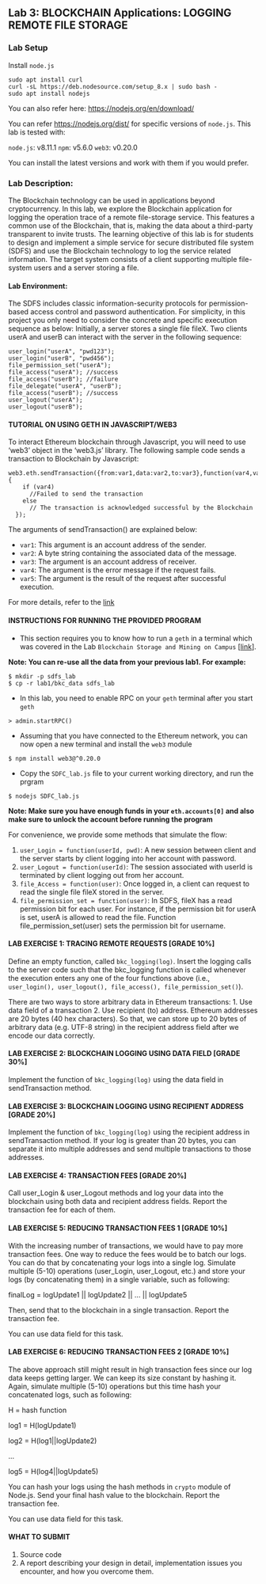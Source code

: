 ## Lab 3: BLOCKCHAIN Applications: LOGGING REMOTE FILE STORAGE

### Lab Setup

Install `node.js`

```
sudo apt install curl
curl -sL https://deb.nodesource.com/setup_8.x | sudo bash -
sudo apt install nodejs
```

You can also refer here: <https://nodejs.org/en/download/>

You can refer <https://nodejs.org/dist/> for specific versions of `node.js`. This lab is tested with:

`node.js`: v8.11.1
`npm`: v5.6.0
`web3`: v0.20.0

You can install the latest versions and work with them if you would prefer.

### Lab Description:

The Blockchain technology can be used in applications beyond cryptocurrency. In this lab, we explore the Blockchain application for logging the operation trace of a remote file-storage service. This features a common use of the Blockchain, that is, making the data about a third-party transparent to invite trusts.
The learning objective of this lab is for students to design and implement a simple service for secure distributed file system (SDFS) and use the Blockchain technology to log the service related information. The target system consists of a client supporting multiple file-system users and a server storing a file. 
 
#### Lab Environment:

The SDFS includes classic information-security protocols for permission-based access control and password authentication. For simplicity, in this project you only need to consider the concrete and specific execution sequence as below: Initially, a server stores a single file fileX. Two clients userA and userB can interact with the server in the following sequence: 

```
user_login("userA", "pwd123");  
user_login("userB", "pwd456");  
file_permission_set("userA");  
file_access("userA"); //success  
file_access("userB"); //failure  
file_delegate("userA", "userB");  
file_access("userB"); //success  
user_logout("userA");  
user_logout("userB");  
```

#### TUTORIAL ON USING GETH IN JAVASCRIPT/WEB3
To interact Ethereum blockchain through Javascript, you will need to use ‘web3’ object in the ‘web3.js’ library. The following sample code sends a transaction to Blockchain by Javascript: 

```
web3.eth.sendTransaction({from:var1,data:var2,to:var3},function(var4,var5) {
    if (var4)
      //Failed to send the transaction
    else 
      // The transaction is acknowledged successful by the Blockchain
  });
```

The arguments of sendTransaction() are explained below:

- `var1`: This argument is an account address of the sender. 
- `var2`: A byte string containing the associated data of the message.
- `var3`: The argument is an account address of receiver.
- `var4`: The argument is the error message if the request fails.
- `var5`: The argument is the result of the request after successful execution.

For more details, refer to the [link](https://github.com/ethereum/wiki/wiki/JavaScript-API#web3ethsendtransaction)

#### INSTRUCTIONS FOR RUNNING THE PROVIDED PROGRAM

* This section requires you to know how to run a `geth` in a terminal which was covered in the Lab `Blockchain Storage and Mining on Campus` [[link](https://github.com/BlockchainLabSU/SUBlockchainLabs/blob/master/lab1/README.md)]. 

**Note: You can re-use all the data from your previous lab1. For example:**

```
$ mkdir -p sdfs_lab
$ cp -r lab1/bkc_data sdfs_lab
```

* In this lab, you need to enable RPC on your `geth` terminal after you start `geth`

```
> admin.startRPC()
```

* Assuming that you have connected to the Ethereum network, you can now open a new terminal and install the `web3` module
```
$ npm install web3@^0.20.0
```
* Copy the `SDFC_lab.js` file to your current working directory, and run the prgram

```
$ nodejs SDFC_lab.js
```

**Note: Make sure you have enough funds in your `eth.accounts[0]` and also make sure to unlock the account before running the program**

For convenience, we provide some methods that simulate the flow: 

1. `user_Login = function(userId, pwd)`: A new session between client and the server starts by client logging into her account with password.
2. `user_Logout = function(userId)`: The session associated with userId is terminated by client logging out from her account.
3. `file_Access = function(user)`: Once logged in, a client can request to read the single file fileX stored in the server.
4. `file_permission_set = function(user)`: In SDFS, fileX has a read permission bit for each user. For instance, if the permission bit for userA is set, userA is allowed to read the file. Function file_permission_set(user) sets the permission bit for username.

#### LAB EXERCISE 1: TRACING REMOTE REQUESTS [GRADE 10%]

Define an empty function, called `bkc_logging(log)`. Insert the logging calls to the server code such that the bkc_logging function is called whenever the execution enters any one of the four functions above (i.e., `user_login(), user_logout(), file_access(), file_permission_set()`).

There are two ways to store arbitrary data in Ethereum transactions: 
    1. Use data field of a transaction
    2. Use recipient (to) address. Ethereum addresses are 20 bytes (40 hex characters). So that, we can store up to 20 bytes of arbitrary data (e.g. UTF-8 string) in the recipient address field after we encode our data correctly.

#### LAB EXERCISE 2: BLOCKCHAIN LOGGING USING DATA FIELD [GRADE 30%]

Implement the function of `bkc_logging(log)` using the data field in sendTransaction method.

#### LAB EXERCISE 3: BLOCKCHAIN LOGGING USING RECIPIENT ADDRESS [GRADE 20%]

Implement the function of `bkc_logging(log)` using the recipient address in sendTransaction method. If your log is greater than 20 bytes, you can separate it into multiple addresses and send multiple transactions to those addresses.

#### LAB EXERCISE 4: TRANSACTION FEES [GRADE 20%]

Call user_Login & user_Logout methods and log your data into the blockchain using both data and recipient address fields. Report the transaction fee for each of them. 

#### LAB EXERCISE 5: REDUCING TRANSACTION FEES 1 [GRADE 10%]

With the increasing number of transactions, we would have to pay more transaction fees. One way to reduce the fees would be to batch our logs. You can do that by concatenating your logs into a single log. Simulate multiple (5-10) operations (user_Login, user_Logout, etc.) and store your logs (by concatenating them) in a single variable, such as following:

finalLog = logUpdate1 || logUpdate2 || ... || logUpdate5

Then, send that to the blockchain in a single transaction. Report the transaction fee.

You can use data field for this task.

#### LAB EXERCISE 6: REDUCING TRANSACTION FEES 2 [GRADE 10%]

The above approach still might result in high transaction fees since our log data keeps getting larger. We can keep its size constant by hashing it. Again, simulate multiple (5-10) operations but this time hash your concatenated logs, such as following:

H = hash function


log1 = H(logUpdate1)

log2 = H(log1||logUpdate2)

...

log5 = H(log4||logUpdate5)

You can hash your logs using the hash methods in `crypto` module of Node.js. Send your final hash value to the blockchain. Report the transaction fee.

You can use data field for this task.

#### WHAT TO SUBMIT 

1. Source code
2. A report describing your design in detail, implementation issues you encounter, and how you overcome them. 

